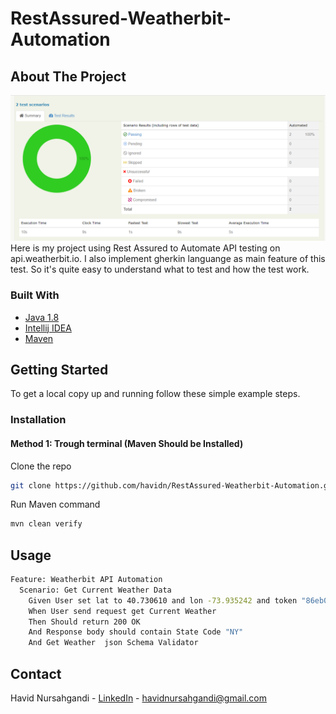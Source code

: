# RestAssured-Weatherbit-Automation

<!-- ABOUT THE PROJECT -->
## About The Project

<img src="Report.PNG" alt="Logo"  width="auto" height="auto" />
</div>
Here is my project using Rest Assured to Automate API testing on api.weatherbit.io. I also implement gherkin languange as main feature of this test. So it's quite easy to understand what to test and how the test work. 


### Built With

* [Java 1.8](https://www.oracle.com/java/technologies/downloads/)
* [Intellij IDEA]()
* [Maven]()




<!-- GETTING STARTED -->
## Getting Started

To get a local copy up and running follow these simple example steps.


### Installation

#### Method 1: Trough terminal (Maven Should be Installed)

Clone the repo
   ```sh
   git clone https://github.com/havidn/RestAssured-Weatherbit-Automation.git
   ```
Run Maven command
   ```sh
   mvn clean verify
   ```

<!-- USAGE EXAMPLES -->
## Usage

```sh
Feature: Weatherbit API Automation
  Scenario: Get Current Weather Data
    Given User set lat to 40.730610 and lon -73.935242 and token "86eb0c93f440431fb6a43f23ee90fc28"
    When User send request get Current Weather
    Then Should return 200 OK
    And Response body should contain State Code "NY"
    And Get Weather  json Schema Validator
```
  

<!-- CONTACT -->
## Contact
Havid Nursahgandi - [LinkedIn](https://www.linkedin.com/in/havid-nursahgandi/) - havidnursahgandi@gmail.com

